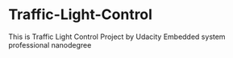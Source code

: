 # Traffic-Light-Control
This is Traffic Light Control Project by Udacity Embedded system professional nanodegree
